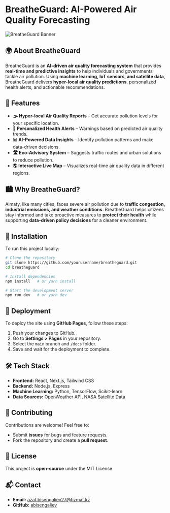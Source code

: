 # BreatheGuard: AI-Powered Air Quality Forecasting

![BreatheGuard Banner](https://your-image-link.com)

## 🌍 About BreatheGuard
BreatheGuard is an **AI-driven air quality forecasting system** that provides **real-time and predictive insights** to help individuals and governments tackle air pollution. Using **machine learning, IoT sensors, and satellite data**, BreatheGuard delivers **hyper-local air quality predictions**, personalized health alerts, and actionable recommendations.

## 🚀 Features
- **🌫️ Hyper-local Air Quality Reports** – Get accurate pollution levels for your specific location.
- **🔔 Personalized Health Alerts** – Warnings based on predicted air quality trends.
- **📊 AI-Powered Data Insights** – Identify pollution patterns and make data-driven decisions.
- **🛣️ Eco-Advisory System** – Suggests traffic routes and urban solutions to reduce pollution.
- **🌎 Interactive Live Map** – Visualizes real-time air quality data in different regions.

## 🏙️ Why BreatheGuard?
Almaty, like many cities, faces severe air pollution due to **traffic congestion, industrial emissions, and weather conditions**. BreatheGuard helps citizens stay informed and take proactive measures to **protect their health** while supporting **data-driven policy decisions** for a cleaner environment.

## 🔧 Installation
To run this project locally:
```sh
# Clone the repository
git clone https://github.com/yourusername/breatheguard.git
cd breatheguard

# Install dependencies
npm install   # or yarn install

# Start the development server
npm run dev   # or yarn dev
```

## 📡 Deployment
To deploy the site using **GitHub Pages**, follow these steps:
1. Push your changes to GitHub.
2. Go to **Settings > Pages** in your repository.
3. Select the `main` branch and `/docs` folder.
4. Save and wait for the deployment to complete.

## 🛠️ Tech Stack
- **Frontend:** React, Next.js, Tailwind CSS
- **Backend:** Node.js, Express
- **Machine Learning:** Python, TensorFlow, Scikit-learn
- **Data Sources:** OpenWeather API, NASA Satellite Data

## 🤝 Contributing
Contributions are welcome! Feel free to:
- Submit **issues** for bugs and feature requests.
- Fork the repository and create a **pull request**.

## 📄 License
This project is **open-source** under the MIT License.

## 📬 Contact
- **Email:** azat.bisengaliev27@fizmat.kz
- **GitHub:** [abisengaliev](https://github.com/yourusername)
